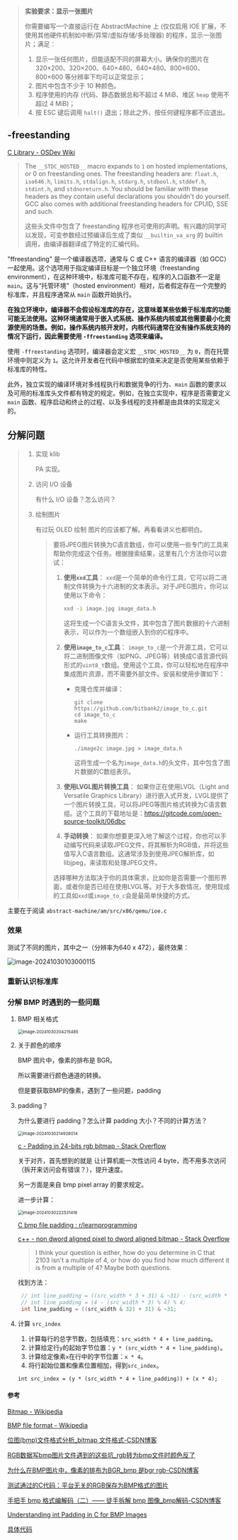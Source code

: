 > **实验要求：显示一张图片**
>
> 你需要编写一个直接运行在 AbstractMachine 上 (仅仅启用 IOE 扩展，不使用其他硬件机制如中断/异常/虚拟存储/多处理器) 的程序，显示一张图片；满足：
>
> 1. 显示一张任何图片，但能适配不同的屏幕大小。确保你的图片在 320×200、320×200、640×480、640×480、800×600、800×600 等分辨率下均可以正常显示；
> 2. 图片中包含不少于 10 种颜色。
> 3. 程序使用的内存 (代码、静态数据总和不超过 4 MiB、堆区 `heap` 使用不超过 4 MiB)；
> 4. 按 ESC 键后调用 `halt()` 退出；除此之外，按任何键程序都不应退出。





## -freestanding

[C Library - OSDev Wiki](https://wiki.osdev.org/C_Library)

> The `__STDC_HOSTED__` macro expands to `1` on hosted implementations, or 0 on freestanding ones. The freestanding headers are: `float.h`, `iso646.h`, `limits.h`, `stdalign.h`, `stdarg.h`, `stdbool.h`, `stddef.h`, `stdint.h`, and `stdnoreturn.h`. You should be familiar with these headers as they contain useful declarations you shouldn't do yourself. GCC also comes with additional freestanding headers for CPUID, SSE and such.
>
> 这些头文件中包含了 freestanding 程序也可使用的声明。有兴趣的同学可以发现，可变参数经过预编译后生成了类似 `__builtin_va_arg` 的 builtin 调用，由编译器翻译成了特定的汇编代码。

"ffreestanding" 是一个编译器选项，通常与 C 或 C++ 语言的编译器（如 GCC）一起使用。这个选项用于指定编译目标是一个独立环境（freestanding environment），在这种环境中，标准库可能不存在，程序的入口函数不一定是 `main`。这与“托管环境”（hosted environment）相对，后者假定存在一个完整的标准库，并且程序通常从 `main` 函数开始执行。

**在独立环境中，编译器不会假设标准库的存在，这意味着某些依赖于标准库的功能可能无法使用。这种环境通常用于嵌入式系统、操作系统内核或其他需要最小化资源使用的场景。例如，操作系统内核开发时，内核代码通常在没有操作系统支持的情况下运行，因此需要使用 `-ffreestanding` 选项来编译。**

使用 `-ffreestanding` 选项时，编译器会定义宏 `__STDC_HOSTED__` 为 `0`，而在托管环境中则定义为 `1`。这允许开发者在代码中根据宏的值来决定是否使用某些依赖于标准库的特性。

此外，独立实现的编译环境对多线程执行和数据竞争的行为、`main` 函数的要求以及可用的标准库头文件都有特定的规定。例如，在独立实现中，程序是否需要定义 `main` 函数、程序启动和终止的过程、以及多线程的支持都是由具体的实现定义的。





## 分解问题

> 1. 实现 klib
>
>     PA 实现。
>
> 2. 访问 I/O 设备
>
>     有什么 I/O 设备？怎么访问？
>
> 3. 绘制图片
>
>     有过玩 OLED 绘制 图片的应该都了解。再看看讲义也都明白。
>
>     > 要将JPEG图片转换为C语言数组，你可以使用一些专门的工具来帮助你完成这个任务。根据搜索结果，这里有几个方法你可以尝试：
>     >
>     > 1. **使用`xxd`工具**：
>     >    `xxd`是一个简单的命令行工具，它可以将二进制文件转换为十六进制的文本表示。对于JPEG图片，你可以使用以下命令：
>     >    ```bash
>     >    xxd -i image.jpg image_data.h
>     >    ```
>     >    这将生成一个C语言头文件，其中包含了图片数据的十六进制表示，可以作为一个数组嵌入到你的C程序中。
>     >
>     > 2. **使用`image_to_c`工具**：
>     >    `image_to_c`是一个开源工具，它可以将二进制图像文件（如PNG、JPEG等）转换成C语言源代码形式的`uint8_t`数组。使用这个工具，你可以轻松地在程序中集成图片资源，而不需要外部文件。安装和使用步骤如下：
>     >    
>     >    - 克隆仓库并编译：
>     >      ```
>     >      git clone https://github.com/bitbank2/image_to_c.git
>     >      cd image_to_c
>     >      make
>     >      ```
>     >    - 运行工具转换图片：
>     >      ```
>     >      ./image2c image.jpg > image_data.h
>     >      ```
>     >      这将生成一个名为`image_data.h`的头文件，其中包含了图片数据的C数组表示。
>     >    
>     > 3. **使用LVGL图片转换工具**：
>     >    如果你正在使用LVGL（Light and Versatile Graphics Library）进行嵌入式开发，LVGL提供了一个图片转换工具，可以将JPEG等图片格式转换为C语言数组。这个工具的下载地址是：https://gitcode.com/open-source-toolkit/06dbc
>     >
>     > 4. **手动转换**：
>     >    如果你想要更深入地了解这个过程，你也可以手动编写代码来读取JPEG文件，将其解析为RGB值，并将这些值写入C语言数组。这通常涉及到使用JPEG解析库，如libjpeg，来读取和处理JPEG文件。
>     >
>     > 选择哪种方法取决于你的具体需求，比如你是否需要一个图形界面，或者你是否已经在使用LVGL等。对于大多数情况，使用现成的工具如`xxd`或`image_to_c`会是最简单快捷的方式。

主要在于阅读 `abstract-machine/am/src/x86/qemu/ioe.c`





### 效果

测试了不同的图片，其中之一（分辨率为640 x 472），最终效果：

![image-20241030103000115](pic/image-20241030103000115.png)

 



### 重新认识标准库





### 分解 BMP 时遇到的一些问题

1. BMP 相关格式

    <img src="pic/image-20241030204215485.png" alt="image-20241030204215485" style="zoom: 67%;" />

2. 关于颜色的顺序

    BMP 图片中，像素的排布是 BGR。

    所以需要进行颜色通道的转换。

    但是要获取BMP的像素，遇到了一些问题，padding

3. padding？

    为什么要进行 padding？怎么计算 padding 大小？不同的计算方法？

    <img src="pic/image-20241030214928014.png" alt="image-20241030214928014" style="zoom:67%;" />

    [c - Padding in 24-bits rgb bitmap - Stack Overflow](https://stackoverflow.com/questions/2601365/padding-in-24-bits-rgb-bitmap)

    关于对齐，首先想到的就是 让计算机能一次性访问 4 byte，而不用多次访问（拆开来访问会有错误？），提升速度。

    另一方面是来自 bmp pixel array 的要求规定。

    

    进一步计算：

    <img src="pic/image-20241030222531416.png" alt="image-20241030222531416" style="zoom: 67%;" />

    [C bmp file padding : r/learnprogramming](https://www.reddit.com/r/learnprogramming/comments/end37y/c_bmp_file_padding/)

    [c++ - non dword aligned pixel to dword aligned bitmap - Stack Overflow](https://stackoverflow.com/questions/14686694/non-dword-aligned-pixel-to-dword-aligned-bitmap)

    > I think your question is either, how do you determine in C that 2103 isn't a multiple of 4, or how do you find how much different it is from a multiple of 4? Maybe both questions.

    找到方法：

    ```C
     // int line_padding = ((src_width * 3 + 31) & ~31) - (src_width * 3);
     // int line_padding = (4 - (src_width * 3) % 4) % 4;
     int line_padding = ((src_width & 32) + 31) & ~31;
    ```

    

4. 计算 `src_index`

    1. 计算每行的总字节数，包括填充：`src_width * 4 + line_padding`。
    2. 计算给定行`y`的起始字节位置：`y * (src_width * 4 + line_padding)`。
    3. 计算给定像素`x`在行中的字节位置：`x * 4`。
    4. 将行起始位置和像素位置相加，得到`src_index`。

    `int src_index = (y * (src_width * 4 + line_padding)) + (x * 4);`







#### 参考

[Bitmap - Wikipedia](https://en.wikipedia.org/wiki/Bitmap)

[BMP file format - Wikipedia](https://en.wikipedia.org/wiki/BMP_file_format#Pixel_format)



[位图(bmp)文件格式分析_bitmap 文件格式-CSDN博客](https://blog.csdn.net/qingchuwudi/article/details/25785307)

[RGB数据写bmp图片文件遇到的这些坑_rgb转为bmp文件时颜色反了](https://blog.csdn.net/sweibd/article/details/52516123)

[为什么在BMP图片中，像素的排布为BGR_bmp 是bgr rgb-CSDN博客](https://blog.csdn.net/humadivinity/article/details/78612601)

[测试通过的C代码：平台无关的RGB保存为BMP格式的图片](https://blog.csdn.net/quantum7/article/details/82114750?ops_request_misc=%7B%22request%5Fid%22%3A%2246E3A254-07DD-45B4-9F40-177203316FB3%22%2C%22scm%22%3A%2220140713.130102334.pc%5Fblog.%22%7D&request_id=46E3A254-07DD-45B4-9F40-177203316FB3&biz_id=0&utm_medium=distribute.pc_search_result.none-task-blog-2~blog~first_rank_ecpm_v1~rank_v31_ecpm-2-82114750-null-null.nonecase&utm_term=BMP&spm=1018.2226.3001.4450)

[手把手 bmp 格式编解码（二）—— 徒手拆解 bmp 图像_bmp解码-CSDN博客](https://blog.csdn.net/Louistark/article/details/132157286)

[Understanding int Padding in C for BMP Images](https://devcodef1.com/news/1019083/int-padding-in-bmp-images)





[具体代码](https://github.com/JAILuo/os-lab/tree/L0)









